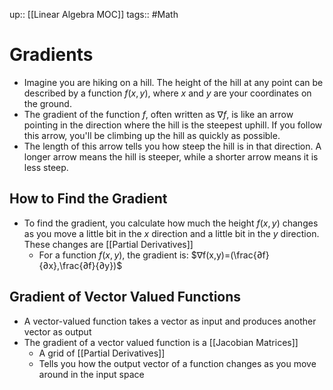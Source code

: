up:: [[Linear Algebra MOC]]
tags:: #Math 
# Gradients
- Imagine you are hiking on a hill. The height of the hill at any point can be described by a function $f(x,y)$, where $x$ and $y$ are your coordinates on the ground.
- The gradient of the function $f$, often written as $∇f$, is like an arrow pointing in the direction where the hill is the steepest uphill. If you follow this arrow, you'll be climbing up the hill as quickly as possible.
- The length of this arrow tells you how steep the hill is in that direction. A longer arrow means the hill is steeper, while a shorter arrow means it is less steep.

## How to Find the Gradient
- To find the gradient, you calculate how much the height $f(x,y)$ changes as you move a little bit in the $x$ direction and a little bit in the $y$ direction. These changes are [[Partial Derivatives]]
	- For a function $f(x,y)$, the gradient is: $∇f(x,y)=(\frac{∂f}{∂x},\frac{∂f}{∂y})$

## Gradient of Vector Valued Functions
- A vector-valued function takes a vector as input and produces another vector as output
- The gradient of a vector valued function is a [[Jacobian Matrices]]
	- A grid of [[Partial Derivatives]] 
	- Tells you how the output vector of a function changes as you move around in the input space